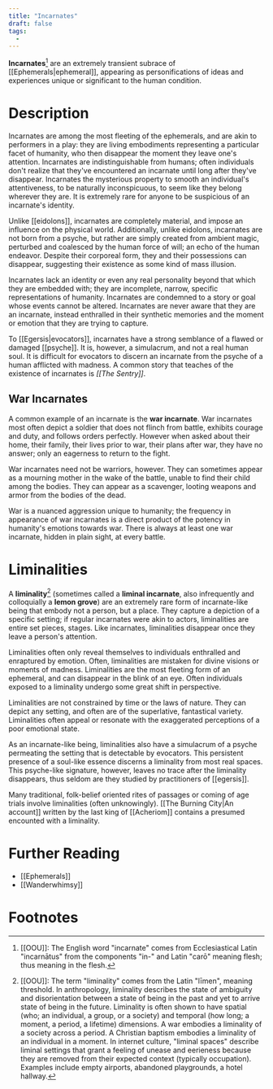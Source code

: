 ```yaml
---
title: "Incarnates"
draft: false
tags:
  - 
---
```


**Incarnates**[^inc] are an extremely transient subrace of [[Ephemerals|ephemeral]], appearing as personifications of ideas and experiences unique or significant to the human condition. 

# Description
Incarnates are among the most fleeting of the ephemerals, and are akin to performers in a play: they are living embodiments representing a particular facet of humanity, who then disappear the moment they leave one's attention. Incarnates are indistinguishable from humans; often individuals don't realize that they've encountered an incarnate until long after they've disappear. Incarnates the mysterious property to smooth an individual's attentiveness, to be naturally inconspicuous, to seem like they belong wherever they are. It is extremely rare for anyone to be suspicious of an incarnate's identity.

Unlike [[eidolons]], incarnates are completely material, and impose an influence on the physical world. Additionally, unlike eidolons, incarnates are not born from a psyche, but rather are simply created from ambient magic, perturbed and coalesced by the human force of will; an echo of the human endeavor. Despite their corporeal form, they and their possessions can disappear, suggesting their existence as some kind of mass illusion.

Incarnates lack an identity or even any real personality beyond that which they are embedded with; they are incomplete, narrow, specific representations of humanity. Incarnates are condemned to a story or goal whose events cannot be altered. Incarnates are never aware that they are an incarnate, instead enthralled in their synthetic memories and the moment or emotion that they are trying to capture.

To [[Egersis|evocators]], incarnates have a strong semblance of a flawed or damaged [[psyche]]. It is, however, a simulacrum, and not a real human soul. It is difficult for evocators to discern an incarnate from the psyche of a human afflicted with madness. A common story that teaches of the existence of incarnates is *[[The Sentry]]*.

## War Incarnates
A common example of an incarnate is the **war incarnate**. War incarnates most often depict a soldier that does not flinch from battle, exhibits courage and duty, and follows orders perfectly. However when asked about their home, their family, their lives prior to war, their plans after war, they have no answer; only an eagerness to return to the fight. 

War incarnates need not be warriors, however. They can sometimes appear as a mourning mother in the wake of the battle, unable to find their child among the bodies. They can appear as a scavenger, looting weapons and armor from the bodies of the dead.

War is a nuanced aggression unique to humanity; the frequency in appearance of war incarnates is a direct product of the potency in humanity's emotions towards war. There is always at least one war incarnate, hidden in plain sight, at every battle. 

# Liminalities
A **liminality**[^lim] (sometimes called a **liminal incarnate**, also infrequently and colloquially a **lemon grove**) are an extremely rare form of incarnate-like being that embody not a person, but a place. They capture a depiction of a specific setting; if regular incarnates were akin to actors, liminalities are entire set pieces, stages. Like incarnates, liminalities disappear once they leave a person's attention. 

Liminalities often only reveal themselves to individuals enthralled and enraptured by emotion. Often, liminalities are mistaken for divine visions or moments of madness. Liminalities are the most fleeting form of an ephemeral, and can disappear in the blink of an eye. Often individuals exposed to a liminality undergo some great shift in perspective.

Liminalities are not constrained by time or the laws of nature. They can depict any setting, and often are of the superlative, fantastical variety. Liminalities often appeal or resonate with the exaggerated perceptions of a poor emotional state.

As an incarnate-like being, liminalities also have a simulacrum of a psyche permeating the setting that is detectable by evocators. This persistent presence of a soul-like essence discerns a liminality from most real spaces. This psyche-like signature, however, leaves no trace after the liminality disappears, thus seldom are they studied by practitioners of [[egersis]].

Many traditional, folk-belief oriented rites of passages or coming of age trials involve liminalities (often unknowingly). [[The Burning City|An account]] written by the last king of [[Acheriom]] contains a presumed encounted with a liminality.

# Further Reading
- [[Ephemerals]]
- [[Wanderwhimsy]]

# Footnotes
[^inc]: [[OOU]]: The English word "incarnate" comes from Ecclesiastical Latin "incarnātus" from the components "in-" and Latin "carō" meaning flesh; thus meaning in the flesh.

[^lim]:[[OOU]]: The term "liminality" comes from the Latin "līmen", meaning threshold. In anthropology, liminality describes the state of ambiguity and disorientation between a state of being in the past and yet to arrive state of being in the future. Liminality is often shown to have spatial (who; an individual, a group, or a society) and temporal (how long; a moment, a period, a lifetime) dimensions. A war embodies a liminality of a society across a period. A Christian baptism embodies a liminality of an individual in a moment. In internet culture, "liminal spaces" describe liminal settings that grant a feeling of unease and eerieness because they are removed from their expected context (typically occupation). Examples include empty airports, abandoned playgrounds, a hotel hallway.